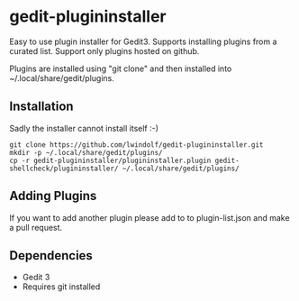 # gedit-plugininstaller

Easy to use plugin installer for Gedit3. Supports installing plugins from a curated list. Support only plugins hosted on github.

Plugins are installed using "git clone" and then installed into ~/.local/share/gedit/plugins.

## Installation

Sadly the installer cannot install itself :-)

    git clone https://github.com/lwindolf/gedit-plugininstaller.git
    mkdir -p ~/.local/share/gedit/plugins/
    cp -r gedit-plugininstaller/plugininstaller.plugin gedit-shellcheck/plugininstaller/ ~/.local/share/gedit/plugins/

## Adding Plugins

If you want to add another plugin please add to to plugin-list.json and make a pull request.

## Dependencies

* Gedit 3
* Requires git installed
